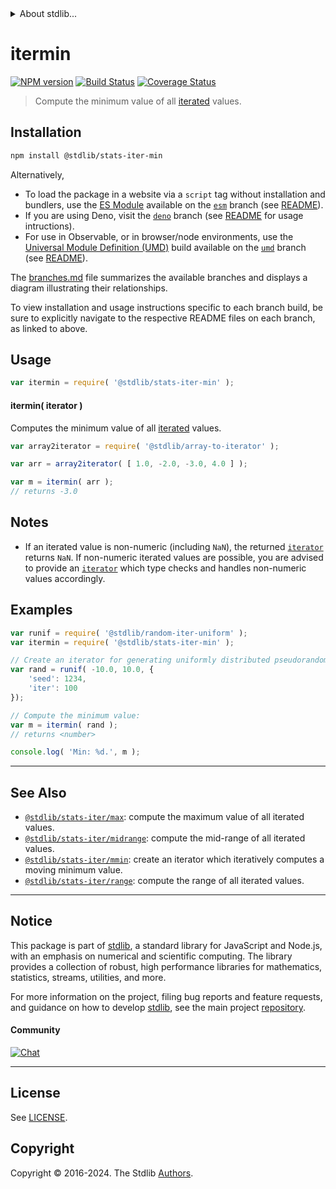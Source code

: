 <!--

@license Apache-2.0

Copyright (c) 2019 The Stdlib Authors.

Licensed under the Apache License, Version 2.0 (the "License");
you may not use this file except in compliance with the License.
You may obtain a copy of the License at

   http://www.apache.org/licenses/LICENSE-2.0

Unless required by applicable law or agreed to in writing, software
distributed under the License is distributed on an "AS IS" BASIS,
WITHOUT WARRANTIES OR CONDITIONS OF ANY KIND, either express or implied.
See the License for the specific language governing permissions and
limitations under the License.

-->


<details>
  <summary>
    About stdlib...
  </summary>
  <p>We believe in a future in which the web is a preferred environment for numerical computation. To help realize this future, we've built stdlib. stdlib is a standard library, with an emphasis on numerical and scientific computation, written in JavaScript (and C) for execution in browsers and in Node.js.</p>
  <p>The library is fully decomposable, being architected in such a way that you can swap out and mix and match APIs and functionality to cater to your exact preferences and use cases.</p>
  <p>When you use stdlib, you can be absolutely certain that you are using the most thorough, rigorous, well-written, studied, documented, tested, measured, and high-quality code out there.</p>
  <p>To join us in bringing numerical computing to the web, get started by checking us out on <a href="https://github.com/stdlib-js/stdlib">GitHub</a>, and please consider <a href="https://opencollective.com/stdlib">financially supporting stdlib</a>. We greatly appreciate your continued support!</p>
</details>

# itermin

[![NPM version][npm-image]][npm-url] [![Build Status][test-image]][test-url] [![Coverage Status][coverage-image]][coverage-url] <!-- [![dependencies][dependencies-image]][dependencies-url] -->

> Compute the minimum value of all [iterated][mdn-iterator-protocol] values.

<section class="intro">

</section>

<!-- /.intro -->

<!-- Package usage documentation. -->

<section class="installation">

## Installation

```bash
npm install @stdlib/stats-iter-min
```

Alternatively,

-   To load the package in a website via a `script` tag without installation and bundlers, use the [ES Module][es-module] available on the [`esm`][esm-url] branch (see [README][esm-readme]).
-   If you are using Deno, visit the [`deno`][deno-url] branch (see [README][deno-readme] for usage intructions).
-   For use in Observable, or in browser/node environments, use the [Universal Module Definition (UMD)][umd] build available on the [`umd`][umd-url] branch (see [README][umd-readme]).

The [branches.md][branches-url] file summarizes the available branches and displays a diagram illustrating their relationships.

To view installation and usage instructions specific to each branch build, be sure to explicitly navigate to the respective README files on each branch, as linked to above.

</section>

<section class="usage">

## Usage

```javascript
var itermin = require( '@stdlib/stats-iter-min' );
```

#### itermin( iterator )

Computes the minimum value of all [iterated][mdn-iterator-protocol] values.

```javascript
var array2iterator = require( '@stdlib/array-to-iterator' );

var arr = array2iterator( [ 1.0, -2.0, -3.0, 4.0 ] );

var m = itermin( arr );
// returns -3.0
```

</section>

<!-- /.usage -->

<!-- Package usage notes. Make sure to keep an empty line after the `section` element and another before the `/section` close. -->

<section class="notes">

## Notes

-   If an iterated value is non-numeric (including `NaN`), the returned [`iterator`][mdn-iterator-protocol] returns `NaN`. If non-numeric iterated values are possible, you are advised to provide an [`iterator`][mdn-iterator-protocol] which type checks and handles non-numeric values accordingly.

</section>

<!-- /.notes -->

<!-- Package usage examples. -->

<section class="examples">

## Examples

<!-- eslint no-undef: "error" -->

```javascript
var runif = require( '@stdlib/random-iter-uniform' );
var itermin = require( '@stdlib/stats-iter-min' );

// Create an iterator for generating uniformly distributed pseudorandom numbers:
var rand = runif( -10.0, 10.0, {
    'seed': 1234,
    'iter': 100
});

// Compute the minimum value:
var m = itermin( rand );
// returns <number>

console.log( 'Min: %d.', m );
```

</section>

<!-- /.examples -->

<!-- Section to include cited references. If references are included, add a horizontal rule *before* the section. Make sure to keep an empty line after the `section` element and another before the `/section` close. -->

<section class="references">

</section>

<!-- /.references -->

<!-- Section for related `stdlib` packages. Do not manually edit this section, as it is automatically populated. -->

<section class="related">

* * *

## See Also

-   <span class="package-name">[`@stdlib/stats-iter/max`][@stdlib/stats/iter/max]</span><span class="delimiter">: </span><span class="description">compute the maximum value of all iterated values.</span>
-   <span class="package-name">[`@stdlib/stats-iter/midrange`][@stdlib/stats/iter/midrange]</span><span class="delimiter">: </span><span class="description">compute the mid-range of all iterated values.</span>
-   <span class="package-name">[`@stdlib/stats-iter/mmin`][@stdlib/stats/iter/mmin]</span><span class="delimiter">: </span><span class="description">create an iterator which iteratively computes a moving minimum value.</span>
-   <span class="package-name">[`@stdlib/stats-iter/range`][@stdlib/stats/iter/range]</span><span class="delimiter">: </span><span class="description">compute the range of all iterated values.</span>

</section>

<!-- /.related -->

<!-- Section for all links. Make sure to keep an empty line after the `section` element and another before the `/section` close. -->


<section class="main-repo" >

* * *

## Notice

This package is part of [stdlib][stdlib], a standard library for JavaScript and Node.js, with an emphasis on numerical and scientific computing. The library provides a collection of robust, high performance libraries for mathematics, statistics, streams, utilities, and more.

For more information on the project, filing bug reports and feature requests, and guidance on how to develop [stdlib][stdlib], see the main project [repository][stdlib].

#### Community

[![Chat][chat-image]][chat-url]

---

## License

See [LICENSE][stdlib-license].


## Copyright

Copyright &copy; 2016-2024. The Stdlib [Authors][stdlib-authors].

</section>

<!-- /.stdlib -->

<!-- Section for all links. Make sure to keep an empty line after the `section` element and another before the `/section` close. -->

<section class="links">

[npm-image]: http://img.shields.io/npm/v/@stdlib/stats-iter-min.svg
[npm-url]: https://npmjs.org/package/@stdlib/stats-iter-min

[test-image]: https://github.com/stdlib-js/stats-iter-min/actions/workflows/test.yml/badge.svg?branch=main
[test-url]: https://github.com/stdlib-js/stats-iter-min/actions/workflows/test.yml?query=branch:main

[coverage-image]: https://img.shields.io/codecov/c/github/stdlib-js/stats-iter-min/main.svg
[coverage-url]: https://codecov.io/github/stdlib-js/stats-iter-min?branch=main

<!--

[dependencies-image]: https://img.shields.io/david/stdlib-js/stats-iter-min.svg
[dependencies-url]: https://david-dm.org/stdlib-js/stats-iter-min/main

-->

[chat-image]: https://img.shields.io/gitter/room/stdlib-js/stdlib.svg
[chat-url]: https://app.gitter.im/#/room/#stdlib-js_stdlib:gitter.im

[stdlib]: https://github.com/stdlib-js/stdlib

[stdlib-authors]: https://github.com/stdlib-js/stdlib/graphs/contributors

[umd]: https://github.com/umdjs/umd
[es-module]: https://developer.mozilla.org/en-US/docs/Web/JavaScript/Guide/Modules

[deno-url]: https://github.com/stdlib-js/stats-iter-min/tree/deno
[deno-readme]: https://github.com/stdlib-js/stats-iter-min/blob/deno/README.md
[umd-url]: https://github.com/stdlib-js/stats-iter-min/tree/umd
[umd-readme]: https://github.com/stdlib-js/stats-iter-min/blob/umd/README.md
[esm-url]: https://github.com/stdlib-js/stats-iter-min/tree/esm
[esm-readme]: https://github.com/stdlib-js/stats-iter-min/blob/esm/README.md
[branches-url]: https://github.com/stdlib-js/stats-iter-min/blob/main/branches.md

[stdlib-license]: https://raw.githubusercontent.com/stdlib-js/stats-iter-min/main/LICENSE

[mdn-iterator-protocol]: https://developer.mozilla.org/en-US/docs/Web/JavaScript/Reference/Iteration_protocols#The_iterator_protocol

<!-- <related-links> -->

[@stdlib/stats/iter/max]: https://github.com/stdlib-js/stats-iter-max

[@stdlib/stats/iter/midrange]: https://github.com/stdlib-js/stats-iter-midrange

[@stdlib/stats/iter/mmin]: https://github.com/stdlib-js/stats-iter-mmin

[@stdlib/stats/iter/range]: https://github.com/stdlib-js/stats-iter-range

<!-- </related-links> -->

</section>

<!-- /.links -->
